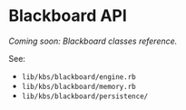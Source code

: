# Blackboard API

*Coming soon: Blackboard classes reference.*

See:
- `lib/kbs/blackboard/engine.rb`
- `lib/kbs/blackboard/memory.rb`
- `lib/kbs/blackboard/persistence/`
